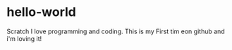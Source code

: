 # hello-world
Scratch
I love programming and coding. This is my First tim eon github and i'm loving it!
